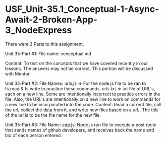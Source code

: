 # USF_Unit-35.1_Conceptual-1-Async-Await-2-Broken-App-3_NodeExpress

There were 3 Parts to this assignment.

Unit 35-Part #1:
  File name: conceptual.md
  
  Content: To test on the concepts that we have covered recently in our lessons. The answers may not be correct. This portion will be discussed with Mentor. 
 
Unit 35-Part #2:
  File Names: 
      urls.js  => For the node.js file to be ran to fs.read & fs.write to practice these commands.
      urls.txt => txt file of URL's, each on a new line. Some are intentionally incorrect to practice errors in the file. Also, the URL's are intentionally on a new line to work on commands for a new line to be incorporated into the code.
  Content: Read a current file, call the url, collect the data from it, and write new files based on a urL. The title of the url is to be the file name for the new file.
  
  
Unit 35-Part #3:
  File Name:
    app.js: Node.js run file to execute a post route that sends names of github developers, and receives back the name and bio of each person entered.
